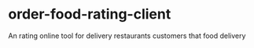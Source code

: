 # order-food-rating-client
An rating online tool for delivery restaurants customers that food delivery
